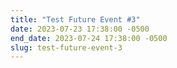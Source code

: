 ```yaml
---
title: "Test Future Event #3"
date: 2023-07-23 17:38:00 -0500
end_date: 2023-07-24 17:38:00 -0500
slug: test-future-event-3
---
```

